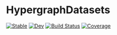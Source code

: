 # HypergraphDatasets

[![Stable](https://img.shields.io/badge/docs-stable-blue.svg)](https://CoReACTER.org/HypergraphDatasets.jl/stable/)
[![Dev](https://img.shields.io/badge/docs-dev-blue.svg)](https://CoReACTER.org/HypergraphDatasets.jl/dev/)
[![Build Status](https://github.com/CoReACTER/HypergraphDatasets.jl/actions/workflows/CI.yml/badge.svg?branch=main)](https://github.com/CoReACTER/HypergraphDatasets.jl/actions/workflows/CI.yml?query=branch%3Amain)
[![Coverage](https://codecov.io/gh/CoReACTER/HypergraphDatasets.jl/branch/main/graph/badge.svg)](https://codecov.io/gh/CoReACTER/HypergraphDatasets.jl)
